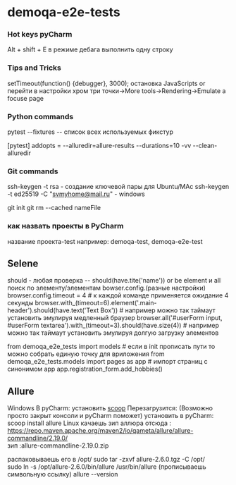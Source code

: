# demoqa-e2e-tests

### Hot keys pyCharm
Alt + shift + E  в режиме дебага выполнить одну строку

### Tips and Tricks

setTimeout(function() {debugger}, 3000);   остановка JavaScripts
or 
перейти в настройки хром три точки->More tools->Rendering->Emulate a focuse page



### Python commands

pytest --fixtures -- список всех используемых фикстур

[pytest]
addopts = --alluredir=allure-results --durations=10 -vv --clean-alluredir

### Git commands 

ssh-keygen -t rsa  - создание ключевой пары для Ubuntu/MAc
ssh-keygen -t ed25519 -C "svmyhome@mail.ru" - windows

git init
git rm --cached nameFile 


### как назвать проекты в PyCharm
название проекта-test
например: demoqa-test, demoqa-e2e-test 

## Selene
should - любая проверка  -- should(have.tite('name')) or be
element и all поиск по элементу/элементам
bowser.config.(разные настройки)
browser.config.timeout = 4   # к каждой команде применяется ожидание  4 секунды
    browser.with_(timeout=6).element('.main-header').should(have.text('Text Box'))  # например можно так таймаут установить эмулируя медленный браузер
    browser.all('#userForm input, #userForm textarea').with_(timeout=3).should(have.size(4)) # например можно так таймаут установить эмулируя долгую загрузку элементов
 

from demoqa_e2e_tests import models  # если в init прописать пути то можно собрать единую точку для вриложения
from demoqa_e2e_tests.models import pages as app # импорт страниц с синонимом app app.registration_form.add_hobbies()

## Allure
Windows
    В pyCharm: установить [scoop](https://github.com/ScoopInstaller/Scoop#readme)
    Перезагрузится: (Возможно просто закрыт консоли и pyCharm поможет)
    установить в pyCharm: scoop install allure
Linux
качаешь зип аллюра отсюда :  https://repo.maven.apache.org/maven2/io/qameta/allure/allure-commandline/2.19.0/    
 зип :allure-commandline-2.19.0.zip   

распаковываешь его в  /opt/
sudo tar -zxvf allure-2.6.0.tgz -C /opt/   
sudo ln -s /opt/allure-2.6.0/bin/allure /usr/bin/allure   (прописываешь символьную ссылку)
allure --version  
